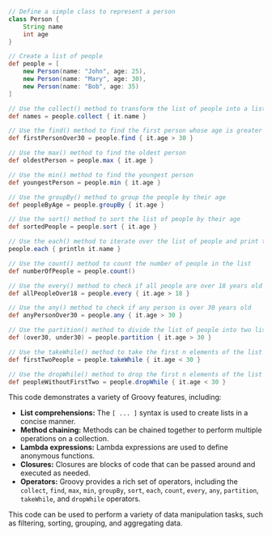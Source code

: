 ```groovy
// Define a simple class to represent a person
class Person {
    String name
    int age
}

// Create a list of people
def people = [
    new Person(name: "John", age: 25),
    new Person(name: "Mary", age: 30),
    new Person(name: "Bob", age: 35)
]

// Use the collect() method to transform the list of people into a list of their names
def names = people.collect { it.name }

// Use the find() method to find the first person whose age is greater than 30
def firstPersonOver30 = people.find { it.age > 30 }

// Use the max() method to find the oldest person
def oldestPerson = people.max { it.age }

// Use the min() method to find the youngest person
def youngestPerson = people.min { it.age }

// Use the groupBy() method to group the people by their age
def peopleByAge = people.groupBy { it.age }

// Use the sort() method to sort the list of people by their age
def sortedPeople = people.sort { it.age }

// Use the each() method to iterate over the list of people and print their names
people.each { println it.name }

// Use the count() method to count the number of people in the list
def numberOfPeople = people.count()

// Use the every() method to check if all people are over 18 years old
def allPeopleOver18 = people.every { it.age > 18 }

// Use the any() method to check if any person is over 30 years old
def anyPersonOver30 = people.any { it.age > 30 }

// Use the partition() method to divide the list of people into two lists: one for people over 30 and one for people under 30
def (over30, under30) = people.partition { it.age > 30 }

// Use the takeWhile() method to take the first n elements of the list of people
def firstTwoPeople = people.takeWhile { it.age < 30 }

// Use the dropWhile() method to drop the first n elements of the list of people
def peopleWithoutFirstTwo = people.dropWhile { it.age < 30 }
```

This code demonstrates a variety of Groovy features, including:

* **List comprehensions:** The `[ ... ]` syntax is used to create lists in a concise manner.
* **Method chaining:** Methods can be chained together to perform multiple operations on a collection.
* **Lambda expressions:** Lambda expressions are used to define anonymous functions.
* **Closures:** Closures are blocks of code that can be passed around and executed as needed.
* **Operators:** Groovy provides a rich set of operators, including the `collect`, `find`, `max`, `min`, `groupBy`, `sort`, `each`, `count`, `every`, `any`, `partition`, `takeWhile`, and `dropWhile` operators.

This code can be used to perform a variety of data manipulation tasks, such as filtering, sorting, grouping, and aggregating data.